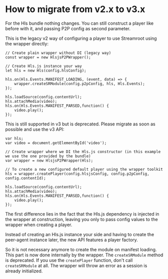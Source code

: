 # How to migrate from v2.x to v3.x

For the Hls bundle nothing changes. You can still construct a player like before with it, and passing P2P config as second parameter.

This is the legacy v2 way of configuring a player to use Streamroot using the wrapper directly:

```
// Create plain wrapper without DI (legacy way)
const wrapper = new HlsjsP2PWrapper();

// Create Hls.js instance your way
let hls = new Hls(config.hlsConfig);

hls.on(Hls.Events.MANIFEST_LOADING, (event, data) => {
    wrapper.createSRModule(config.p2pConfig, hls, Hls.Events);
});

hls.loadSource(config.contentUrl);
hls.attachMedia(video);
hls.on(Hls.Events.MANIFEST_PARSED,function() {
    video.play();
});
```

This is still supported in v3 but is deprecated. Please migrate as soon as possible and use the v3 API:

```
var hls;
var video = document.getElementById('video');

// Create wrapper where we DI the Hls.js constructor (in this example we use the one provided by the bundle)
var wrapper = new HlsjsP2PWrapper(Hls);

// To create a new configured default player using the wrapper toolkit
hls = wrapper.createPlayer(config.hlsjsConfig, config.p2pConfig, config.contentId);

hls.loadSource(config.contentUrl);
hls.attachMedia(video);
hls.on(Hls.Events.MANIFEST_PARSED,function() {
    video.play();
});
```

The first difference lies in the fact that the Hls.js dependency is injected in the wrapper at construction, leaving you only to pass config values to the wrapper when creating a player. 

Instead of creating an Hls.js instance your side and having to create the peer-agent instance later, the new API features a player factory.

So it is not necessary anymore to create the module on manifest loading. This part is now done internally by the wrapper. The `createSRModule` method is deprecated. If you use the `createPlayer` function, don't call `createSRModule` at all. The wrapper will throw an error as a session is already initialized.

